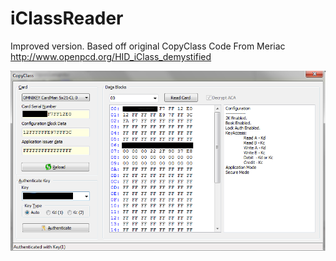 iClassReader
============

Improved version.  Based off original CopyClass Code From Meriac http://www.openpcd.org/HID_iClass_demystified

![iClass Capture](iClass_Capture.PNG "CopyClass")
